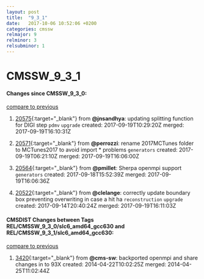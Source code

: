 ```yaml
---
layout: post
title:  "9_3_1"
date:   2017-10-06 10:52:06 +0200
categories: cmssw
relmajor: 9
relminor: 3
relsubminor: 1
---
```


# CMSSW_9_3_1
#### Changes since CMSSW_9_3_0:
[compare to previous](https://github.com/cms-sw/cmssw/compare/CMSSW_9_3_0...CMSSW_9_3_1)



1. [20575](http://github.com/cms-sw/cmssw/pull/20575){:target="_blank"}  from **@jnsandhya**: updating splitting function for DIGI step `pdmv`  `upgrade`  created: 2017-09-19T10:29:20Z merged: 2017-09-19T16:10:31Z

1. [20571](http://github.com/cms-sw/cmssw/pull/20571){:target="_blank"}  from **@perrozzi**: rename 2017MCTunes folder to MCTunes2017 to avoid import * problems `generators`  created: 2017-09-19T06:21:10Z merged: 2017-09-19T16:06:00Z

1. [20564](http://github.com/cms-sw/cmssw/pull/20564){:target="_blank"}  from **@pmillet**: Sherpa openmpi support `generators`  created: 2017-09-18T15:52:39Z merged: 2017-09-19T16:06:36Z

1. [20522](http://github.com/cms-sw/cmssw/pull/20522){:target="_blank"}  from **@clelange**: correctly update boundary box preventing overwriting in case a hit ha `reconstruction`  `upgrade`  created: 2017-09-14T20:40:24Z merged: 2017-09-19T16:11:03Z

#### CMSDIST Changes between Tags REL/CMSSW_9_3_0/slc6_amd64_gcc630 and REL/CMSSW_9_3_1/slc6_amd64_gcc630:
[compare to previous](https://github.com/cms-sw/cmsdist/compare/REL/CMSSW_9_3_0/slc6_amd64_gcc630...REL/CMSSW_9_3_1/slc6_amd64_gcc630)



1. [3420](http://github.com/cms-sw/cmssw/pull/3420){:target="_blank"}  from **@cms-sw**: backported openmpi and share changes in to 93X created: 2014-04-22T10:02:25Z merged: 2014-04-25T11:02:44Z
